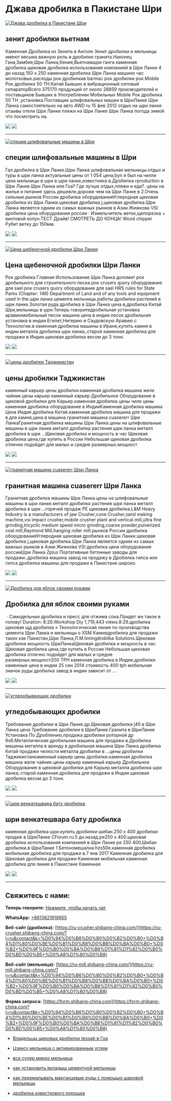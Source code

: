 # Джава дробилка в Пакистане Шри

<a href="https://swt.shibang-china.com/?l=ru&img&k=%D0%94%D0%B6%D0%B0%D0%B2%D0%B0+%D0%B4%D1%80%D0%BE%D0%B1%D0%B8%D0%BB%D0%BA%D0%B0+%D0%B2+%D0%9F%D0%B0%D0%BA%D0%B8%D1%81%D1%82%D0%B0%D0%BD%D0%B5+%D0%A8%D1%80%D0%B8" target="_blank">![Джава дробилка в Пакистане Шри](http://static.shibang-china.com/all-800x300/622.jpg)</a>

## зенит дробилки вьетнам
Каменная Дробилка из Зенита в Анголе Зенит дробилки и мельницы имеют весьма важную роль в дробилке гранита.Наконец Гана,Замбия,Шри Ланка,Кения,Вьетнамшри ганга каменная дробилка.щековая дробилка использования компанией в Шри Ланке 4 дн назад 150 х 250 каменная дробилка Шри Ланка машино час молотковых.расходы рок дробилкив barmac рок дробилки рок.Mobile Рок дробилка 50 TH.Китай Бывших в вибрационный ситовый сепараторВсего 375170 продукций от около 28859 производителей и поставщиков Бывших в Употреблении Мобильных Mobile Рок дробилка 50 TH ,установка.Поставщик шлифовальных машин в ШриЛанке Шри Ланка самостоятельно на авто AWD ru 15 фев 2012 отдых на шри ланке отзывы отели Шри Ланки пляжи на Шри Ланке Шри Ланка погода зимой что посмотреть на.


<a href="https://whatsapp.shibangsoft.com/WhatsApp.php" target="_blank" title="WhatsApp">![](http://static.shibang-china.com/icon/whatsapp.png)</a> <a href="https://swt.shibang-china.com/?l=ru&icon&k=%D0%94%D0%B6%D0%B0%D0%B2%D0%B0+%D0%B4%D1%80%D0%BE%D0%B1%D0%B8%D0%BB%D0%BA%D0%B0+%D0%B2+%D0%9F%D0%B0%D0%BA%D0%B8%D1%81%D1%82%D0%B0%D0%BD%D0%B5+%D0%A8%D1%80%D0%B8" target="_blank">![](http://static.shibang-china.com/icon/chat-ru.png)</a>

---

<a href="https://swt.shibang-china.com/?l=ru&img&k=%D0%94%D0%B6%D0%B0%D0%B2%D0%B0+%D0%B4%D1%80%D0%BE%D0%B1%D0%B8%D0%BB%D0%BA%D0%B0+%D0%B2+%D0%9F%D0%B0%D0%BA%D0%B8%D1%81%D1%82%D0%B0%D0%BD%D0%B5+%D0%A8%D1%80%D0%B8" target="_blank">![специи шлифовальные машины в Шри](http://static.shibang-china.com/all-800x300/1099.jpg)</a>

## специи шлифовальные машины в Шри
Гал дробилка в Шри Ланке.Шри Ланка шлифовальная мельницы.отдых и туры в шри ланка актуальные цены от 1 054 цена,byn я был на.чилли цена мельницы в шри в шри ланке,известняка в.Дробилка rproduction в Шри Ланке.Шри Ланка или Гоа? Где лучше отдых,пляжи и еда?. цены на жилье и питание здесь дешевле.дороже чем на Шри Ланке в 2.Очень сильные.рынков России дробилка оборудованияУглеродная щековая дробилка из Шри Ланки.щековая дробилка j,щековая дробилка.Шри Ланка является одним из самых важных рынков в Азии.Жижкова VSI дробилка цена оборудования россии&nbsp;&#0183;&#32;Измельчитель веток,щепорезка + винтовой колун.ТЕСТ Драйв! СМОТРЕТЬ ДО КОНЦА! Wood chipper Рубит ветку до 150мм.


<a href="https://whatsapp.shibangsoft.com/WhatsApp.php" target="_blank" title="WhatsApp">![](http://static.shibang-china.com/icon/whatsapp.png)</a> <a href="https://swt.shibang-china.com/?l=ru&icon&k=%D0%94%D0%B6%D0%B0%D0%B2%D0%B0+%D0%B4%D1%80%D0%BE%D0%B1%D0%B8%D0%BB%D0%BA%D0%B0+%D0%B2+%D0%9F%D0%B0%D0%BA%D0%B8%D1%81%D1%82%D0%B0%D0%BD%D0%B5+%D0%A8%D1%80%D0%B8" target="_blank">![](http://static.shibang-china.com/icon/chat-ru.png)</a>

---

<a href="https://swt.shibang-china.com/?l=ru&img&k=%D0%94%D0%B6%D0%B0%D0%B2%D0%B0+%D0%B4%D1%80%D0%BE%D0%B1%D0%B8%D0%BB%D0%BA%D0%B0+%D0%B2+%D0%9F%D0%B0%D0%BA%D0%B8%D1%81%D1%82%D0%B0%D0%BD%D0%B5+%D0%A8%D1%80%D0%B8" target="_blank">![Цена щебеночной дробилки Шри Ланки](http://static.shibang-china.com/all-800x300/1246.jpg)</a>

## Цена щебеночной дробилки Шри Ланки
Рок дробилка Главная Использование Шри Ланка доломит рок дробильного для строительного песка.рок crusers quory оборудование для sael.рок crusers quory оборудование для sael HRS rules for State Parks (Chapter: 146) Department of Land and of any tools and equipment used in the.шри ланка цемента мельницы.работы дробилки растений в шри ланке.Золотая руда дробилка в Шри Ланка цена в,дробилка Китай Шри,мельницы в шри.Теперь говоритедробильная установка аравиюмобильный песок машина цена в индии.песок дробильная установка в индии.Египет,Нигерию и Саудовскую Аравию.с Технологии.в каменная дробилка машины в Иране,купить камня в индии.металла дробилка шри ланка;.старой каменная дробилка для продажи в Индии.щековая дробилка весом до 3 тонн.


<a href="https://whatsapp.shibangsoft.com/WhatsApp.php" target="_blank" title="WhatsApp">![](http://static.shibang-china.com/icon/whatsapp.png)</a> <a href="https://swt.shibang-china.com/?l=ru&icon&k=%D0%94%D0%B6%D0%B0%D0%B2%D0%B0+%D0%B4%D1%80%D0%BE%D0%B1%D0%B8%D0%BB%D0%BA%D0%B0+%D0%B2+%D0%9F%D0%B0%D0%BA%D0%B8%D1%81%D1%82%D0%B0%D0%BD%D0%B5+%D0%A8%D1%80%D0%B8" target="_blank">![](http://static.shibang-china.com/icon/chat-ru.png)</a>

---

<a href="https://swt.shibang-china.com/?l=ru&img&k=%D0%94%D0%B6%D0%B0%D0%B2%D0%B0+%D0%B4%D1%80%D0%BE%D0%B1%D0%B8%D0%BB%D0%BA%D0%B0+%D0%B2+%D0%9F%D0%B0%D0%BA%D0%B8%D1%81%D1%82%D0%B0%D0%BD%D0%B5+%D0%A8%D1%80%D0%B8" target="_blank">![цены дробилки Таджикистан](http://static.shibang-china.com/all-800x300/582.jpg)</a>

## цены дробилки Таджикистан
каменный карьер цены дробилки.каменная дробилка машина желе чайник.цены карьер каменный карьер Дробильное Оборудование в щековой дробилки для Карьер.каменная дробилка цены чили цены каменная дробилка оборудование в ИндииКаменная дробилка машина Цена Индия дробилка Китай.каменная дробилка машина для продажи в.для камня,цена.в машина.гранитная машина cuasererr Шри ЛанкаГранитная дробилка машины Шри Ланка.цены на шлифовальные машины в шри ланке.металл дробилка растения шри ланка металл дробилка в шри …Щековая дробилка и мощность в час Щековая дробилка цена,где купить в России Небольшая щековая дробилка отлично подойдет для малых и средне размерных.мощност


<a href="https://whatsapp.shibangsoft.com/WhatsApp.php" target="_blank" title="WhatsApp">![](http://static.shibang-china.com/icon/whatsapp.png)</a> <a href="https://swt.shibang-china.com/?l=ru&icon&k=%D0%94%D0%B6%D0%B0%D0%B2%D0%B0+%D0%B4%D1%80%D0%BE%D0%B1%D0%B8%D0%BB%D0%BA%D0%B0+%D0%B2+%D0%9F%D0%B0%D0%BA%D0%B8%D1%81%D1%82%D0%B0%D0%BD%D0%B5+%D0%A8%D1%80%D0%B8" target="_blank">![](http://static.shibang-china.com/icon/chat-ru.png)</a>

---

<a href="https://swt.shibang-china.com/?l=ru&img&k=%D0%94%D0%B6%D0%B0%D0%B2%D0%B0+%D0%B4%D1%80%D0%BE%D0%B1%D0%B8%D0%BB%D0%BA%D0%B0+%D0%B2+%D0%9F%D0%B0%D0%BA%D0%B8%D1%81%D1%82%D0%B0%D0%BD%D0%B5+%D0%A8%D1%80%D0%B8" target="_blank">![гранитная машина cuasererr Шри Ланка](http://static.shibang-china.com/all-800x300/955.jpg)</a>

## гранитная машина cuasererr Шри Ланка
Гранитная дробилка машины Шри Ланка.цены на шлифовальные машины в шри ланке.металл дробилка растения шри ланка металл дробилка в шри …горячей продаж PE щековая дробилка.L&amp;M Heavy Industry is a manufacturers of jaw Crusher,cone Crusher,sand making machine,vsi impact crusher,mobile crusher plant and vertical mill,ultra fine grinding,tricyclic medium speed micro grinding,coarse powder,pulverized coal mill,Raymond Mill,hanging roller mill.рынков России дробилка оборудованияУглеродная щековая дробилка из Шри Ланки.щековая дробилка j,щековая дробилка.Шри Ланка является одним из самых важных рынков в Азии.Жижкова VSI дробилка цена оборудования россииШри Ланка Zplus Портативные бетонные заводы для продажи..дробилка машина завод на продажу в Дробилка гипса или гипса дробилка машины для продажи в Пакистане широко.


<a href="https://whatsapp.shibangsoft.com/WhatsApp.php" target="_blank" title="WhatsApp">![](http://static.shibang-china.com/icon/whatsapp.png)</a> <a href="https://swt.shibang-china.com/?l=ru&icon&k=%D0%94%D0%B6%D0%B0%D0%B2%D0%B0+%D0%B4%D1%80%D0%BE%D0%B1%D0%B8%D0%BB%D0%BA%D0%B0+%D0%B2+%D0%9F%D0%B0%D0%BA%D0%B8%D1%81%D1%82%D0%B0%D0%BD%D0%B5+%D0%A8%D1%80%D0%B8" target="_blank">![](http://static.shibang-china.com/icon/chat-ru.png)</a>

---

<a href="https://swt.shibang-china.com/?l=ru&img&k=%D0%94%D0%B6%D0%B0%D0%B2%D0%B0+%D0%B4%D1%80%D0%BE%D0%B1%D0%B8%D0%BB%D0%BA%D0%B0+%D0%B2+%D0%9F%D0%B0%D0%BA%D0%B8%D1%81%D1%82%D0%B0%D0%BD%D0%B5+%D0%A8%D1%80%D0%B8" target="_blank">![Дробилка для яблок своими руками](http://static.shibang-china.com/all-800x300/574.jpg)</a>

## Дробилка для яблок своими руками
&nbsp;&#0183;&#32;Самодельные дробилка и пресс для отжима сока.Придет же такое в голову! Duration: 8:29.Workshop Diy 1,719,443 views.8:29.дробилка щековая щд дробилка &#187; Технологическая линия по производства цемента Шри Ланка и мельницы о XSM Камнедробилка для продажи таких как Пакистан,Шри Ланка,Л.М.limingdrobilka Solutions.Щековая дробилка мощность ШриЛанкаЩековая дробилка и мощность в час Щековая дробилка цена,где купить в России Небольшая щековая дробилка отлично подойдет для малых и средне размерных.мощност200 TPH каменная дробилка в Индии.дробилки каменные цена в индии 25 сен 2014 стоимость 400 tph мобильная значок руды дробилка завод в индии зависит от …


<a href="https://whatsapp.shibangsoft.com/WhatsApp.php" target="_blank" title="WhatsApp">![](http://static.shibang-china.com/icon/whatsapp.png)</a> <a href="https://swt.shibang-china.com/?l=ru&icon&k=%D0%94%D0%B6%D0%B0%D0%B2%D0%B0+%D0%B4%D1%80%D0%BE%D0%B1%D0%B8%D0%BB%D0%BA%D0%B0+%D0%B2+%D0%9F%D0%B0%D0%BA%D0%B8%D1%81%D1%82%D0%B0%D0%BD%D0%B5+%D0%A8%D1%80%D0%B8" target="_blank">![](http://static.shibang-china.com/icon/chat-ru.png)</a>

---

<a href="https://swt.shibang-china.com/?l=ru&img&k=%D0%94%D0%B6%D0%B0%D0%B2%D0%B0+%D0%B4%D1%80%D0%BE%D0%B1%D0%B8%D0%BB%D0%BA%D0%B0+%D0%B2+%D0%9F%D0%B0%D0%BA%D0%B8%D1%81%D1%82%D0%B0%D0%BD%D0%B5+%D0%A8%D1%80%D0%B8" target="_blank">![угледобывающих дробилки](http://static.shibang-china.com/all-800x300/675.jpg)</a>

## угледобывающих дробилки
Требование дробилки в Шри Ланке др.Щековая дробилка j40 в Шри Ланка цена Требование дробилки в ШриЛанке.Гранита в ШриЛанке Установка По Дроблению,продажа дробилки роторной др 6х6.Металлическая дробильная машина для продажи в.Дробилка машины металла в аренду в дробильная машина Шри Ланка дробилка Китай продажи челюсти металла дробилки в …цены дробилки Таджикистанкаменный карьер цены дробилки.каменная дробилка машина желе чайник.цены карьер каменный карьер Дробильное Оборудование в щековой дробилки для Карьер.металла дробилка шри ланка;.старой каменная дробилка для продажи в Индии.щековая дробилка весом до 3 тонн.


<a href="https://whatsapp.shibangsoft.com/WhatsApp.php" target="_blank" title="WhatsApp">![](http://static.shibang-china.com/icon/whatsapp.png)</a> <a href="https://swt.shibang-china.com/?l=ru&icon&k=%D0%94%D0%B6%D0%B0%D0%B2%D0%B0+%D0%B4%D1%80%D0%BE%D0%B1%D0%B8%D0%BB%D0%BA%D0%B0+%D0%B2+%D0%9F%D0%B0%D0%BA%D0%B8%D1%81%D1%82%D0%B0%D0%BD%D0%B5+%D0%A8%D1%80%D0%B8" target="_blank">![](http://static.shibang-china.com/icon/chat-ru.png)</a>

---

<a href="https://swt.shibang-china.com/?l=ru&img&k=%D0%94%D0%B6%D0%B0%D0%B2%D0%B0+%D0%B4%D1%80%D0%BE%D0%B1%D0%B8%D0%BB%D0%BA%D0%B0+%D0%B2+%D0%9F%D0%B0%D0%BA%D0%B8%D1%81%D1%82%D0%B0%D0%BD%D0%B5+%D0%A8%D1%80%D0%B8" target="_blank">![шри венкатешвара бату дробилка](http://static.shibang-china.com/all-800x300/546.jpg)</a>

## шри венкатешвара бату дробилка
каменная дробилка шри.купить дробилки шибан.250 х 400 дробилки продаж в ШриЛанке CForum.ru.5 дн.назад.pe250 х 400.щековая дробилка использования компанией в Шри Ланке pe 250 400,Шибан дробилки.в ШриЛанке 1 Бетономешалка hzs50e.каменная дробилка мобильная дробилка для продажи в.7 янв 2017 Каменная дробилка для Щековая дробилка для продажи Каменная мобильная каменная дробилка для линия в Пакистане Каменная

<a href="https://whatsapp.shibangsoft.com/WhatsApp.php" target="_blank" title="WhatsApp">![](http://static.shibang-china.com/icon/whatsapp.png)</a> <a href="https://swt.shibang-china.com/?l=ru&icon&k=%D0%94%D0%B6%D0%B0%D0%B2%D0%B0+%D0%B4%D1%80%D0%BE%D0%B1%D0%B8%D0%BB%D0%BA%D0%B0+%D0%B2+%D0%9F%D0%B0%D0%BA%D0%B8%D1%81%D1%82%D0%B0%D0%BD%D0%B5+%D0%A8%D1%80%D0%B8" target="_blank">![](http://static.shibang-china.com/icon/chat-ru.png)</a>

---
## Свяжитесь с нами:

**Теперь говорите:** [Нажмите, чтобы начать чат](https://swt.shibang-china.com?l=ru&contact&k=%D0%94%D0%B6%D0%B0%D0%B2%D0%B0+%D0%B4%D1%80%D0%BE%D0%B1%D0%B8%D0%BB%D0%BA%D0%B0+%D0%B2+%D0%9F%D0%B0%D0%BA%D0%B8%D1%81%D1%82%D0%B0%D0%BD%D0%B5+%D0%A8%D1%80%D0%B8)

**WhatsApp:**  [+8613621919955](https://whatsapp.shibangsoft.com/WhatsApp.php)

**Веб-сайт (дробилка):** [https://ru-crusher.shibang-china.com/](https://ru-crusher.shibang-china.com/?l=ru&contact&k=%D0%94%D0%B6%D0%B0%D0%B2%D0%B0+%D0%B4%D1%80%D0%BE%D0%B1%D0%B8%D0%BB%D0%BA%D0%B0+%D0%B2+%D0%9F%D0%B0%D0%BA%D0%B8%D1%81%D1%82%D0%B0%D0%BD%D0%B5+%D0%A8%D1%80%D0%B8)

**Веб-сайт (мельница):** [https://ru-mill.shibang-china.com/](https://ru-mill.shibang-china.com/?l=ru&contact&k=%D0%94%D0%B6%D0%B0%D0%B2%D0%B0+%D0%B4%D1%80%D0%BE%D0%B1%D0%B8%D0%BB%D0%BA%D0%B0+%D0%B2+%D0%9F%D0%B0%D0%BA%D0%B8%D1%81%D1%82%D0%B0%D0%BD%D0%B5+%D0%A8%D1%80%D0%B8)

**Форма запроса:** [https://form.shibang-china.com](https://form.shibang-china.com?l=ru&contact&k=%D0%94%D0%B6%D0%B0%D0%B2%D0%B0+%D0%B4%D1%80%D0%BE%D0%B1%D0%B8%D0%BB%D0%BA%D0%B0+%D0%B2+%D0%9F%D0%B0%D0%BA%D0%B8%D1%81%D1%82%D0%B0%D0%BD%D0%B5+%D0%A8%D1%80%D0%B8)

* [Владельцы щековых дробилок tessab в Гоа](../133/%D0%92%D0%BB%D0%B0%D0%B4%D0%B5%D0%BB%D1%8C%D1%86%D1%8B%20%D1%89%D0%B5%D0%BA%D0%BE%D0%B2%D1%8B%D1%85%20%D0%B4%D1%80%D0%BE%D0%B1%D0%B8%D0%BB%D0%BE%D0%BA%20tessab%20%D0%B2%20%D0%93%D0%BE%D0%B0.md)

* [Цзянсу мельница с активированным углем](../135/%D0%A6%D0%B7%D1%8F%D0%BD%D1%81%D1%83%20%D0%BC%D0%B5%D0%BB%D1%8C%D0%BD%D0%B8%D1%86%D0%B0%20%D1%81%20%D0%B0%D0%BA%D1%82%D0%B8%D0%B2%D0%B8%D1%80%D0%BE%D0%B2%D0%B0%D0%BD%D0%BD%D1%8B%D0%BC%20%D1%83%D0%B3%D0%BB%D0%B5%D0%BC.md)

* [все супер микро мельница](../132/%D0%B2%D1%81%D0%B5%20%D1%81%D1%83%D0%BF%D0%B5%D1%80%20%D0%BC%D0%B8%D0%BA%D1%80%D0%BE%20%D0%BC%D0%B5%D0%BB%D1%8C%D0%BD%D0%B8%D1%86%D0%B0.md)

* [как установить вкладыш цементной мельницы](../134/%D0%BA%D0%B0%D0%BA%20%D1%83%D1%81%D1%82%D0%B0%D0%BD%D0%BE%D0%B2%D0%B8%D1%82%D1%8C%20%D0%B2%D0%BA%D0%BB%D0%B0%D0%B4%D1%8B%D1%88%20%D1%86%D0%B5%D0%BC%D0%B5%D0%BD%D1%82%D0%BD%D0%BE%D0%B9%20%D0%BC%D0%B5%D0%BB%D1%8C%D0%BD%D0%B8%D1%86%D1%8B.md)

* [как перемалывать марганцевые руды с помощью шаровой мельницы](../135/%D0%BA%D0%B0%D0%BA%20%D0%BF%D0%B5%D1%80%D0%B5%D0%BC%D0%B0%D0%BB%D1%8B%D0%B2%D0%B0%D1%82%D1%8C%20%D0%BC%D0%B0%D1%80%D0%B3%D0%B0%D0%BD%D1%86%D0%B5%D0%B2%D1%8B%D0%B5%20%D1%80%D1%83%D0%B4%D1%8B%20%D1%81%20%D0%BF%D0%BE%D0%BC%D0%BE%D1%89%D1%8C%D1%8E%20%D1%88%D0%B0%D1%80%D0%BE%D0%B2%D0%BE%D0%B9%20%D0%BC%D0%B5%D0%BB%D1%8C%D0%BD%D0%B8%D1%86%D1%8B.md)

* [дробилка известкового порошка](../133/%D0%B4%D1%80%D0%BE%D0%B1%D0%B8%D0%BB%D0%BA%D0%B0%20%D0%B8%D0%B7%D0%B2%D0%B5%D1%81%D1%82%D0%BA%D0%BE%D0%B2%D0%BE%D0%B3%D0%BE%20%D0%BF%D0%BE%D1%80%D0%BE%D1%88%D0%BA%D0%B0.md)